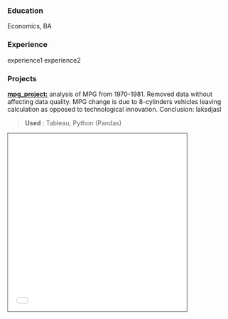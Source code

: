### Education
Economics, BA

### Experience
experience1
experience2

### Projects

**[mpg_project:](https://github.com/jeyao1/jeffyao_portfolio/blob/main/mpg_project.ipynb)** analysis of MPG from 1970-1981. Removed data without affecting data quality. MPG change is due to 8-cylinders vehicles leaving calculation as opposed to technological innovation. Conclusion: laksdjasl
> **Used** : Tableau, Python (Pandas)

<iframe src="mpg_project.html" width="100%" height="500" allowfullscreen scrolling="yes" style="border: 1px solid black; transform: scale(0.8); transform-origin: top left;"></iframe>




